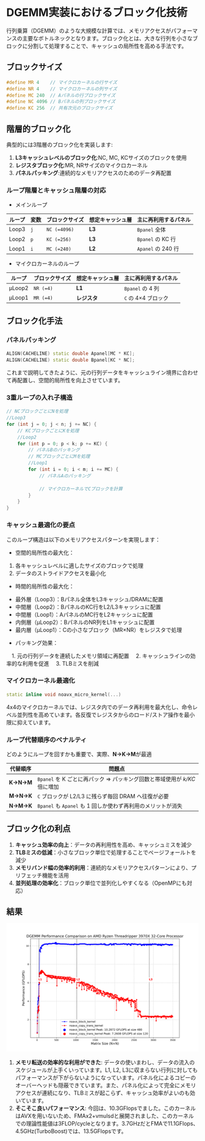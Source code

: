 # DGEMM実装におけるブロック化技術

行列乗算（DGEMM）のような大規模な計算では、メモリアクセスがパフォーマンスの主要なボトルネックとなります。ブロック化とは、大きな行列を小さなブロックに分割して処理することで、キャッシュの局所性を高める手法です。

## ブロックサイズ

```cpp
#define MR 4    // マイクロカーネルの行サイズ
#define NR 4    // マイクロカーネルの列サイズ
#define MC 240  // Aパネルの行ブロックサイズ
#define NC 4096 // Bパネルの列ブロックサイズ
#define KC 256  // 共有次元のブロックサイズ
```

## 階層的ブロック化

典型的には3階層のブロック化を実装します:

1. **L3キャッシュレベルのブロック化**:NC, MC, KCサイズのブロックを使用
2. **レジスタブロック化**:MR, NRサイズのマイクロカーネル
3. **パネルパッキング**:連続的なメモリアクセスのためのデータ再配置

### ループ階層とキャッシュ階層の対応

* メインループ
  
| ループ | 変数 | ブロックサイズ | 想定キャッシュ層 | 主に再利用するパネル |
|-------|------|--------------|----------------|-------------------|
| Loop3    | `j` | `NC (=4096)` | **L3**          | `Bpanel` 全体     |
| Loop2    | `p` | `KC (=256)`  | **L3**      | `Bpanel` の KC 行  |
| Loop1    | `i` | `MC (=240)`  | **L2**         | `Apanel` の 240 行 |

* マイクロカーネルのループ
  
| ループ |  ブロックサイズ | 想定キャッシュ層 | 主に再利用するパネル |
|--------|--------------|----------------|-------------------|
| μLoop2    | `NR (=4)`    | **L1**         | `Bpanel` の 4 列   |
| μLoop1    | `MR (=4)`    | **レジスタ**    | `C` の 4×4 ブロック |


## ブロック化手法

### パネルパッキング

```cpp
ALIGN(CACHELINE) static double Apanel[MC * KC];
ALIGN(CACHELINE) static double Bpanel[KC * NC];
```

これまで説明してきたように、元の行列データをキャッシュライン境界に合わせて再配置し、空間的局所性を向上させています。

### 3重ループの入れ子構造

```cpp
// NCブロックごとにNを処理
//Loop3
for (int j = 0; j < n; j += NC) {
    // KCブロックごとにKを処理
    //Loop2
    for (int p = 0; p < k; p += KC) {
        // パネルBのパッキング
        // MCブロックごとにMを処理
        //Loop1
        for (int i = 0; i < m; i += MC) {
            // パネルAのパッキング
            
            // マイクロカーネルでCブロックを計算
        }
    }
}
```

### キャッシュ最適化の要点
このループ構造は以下のメモリアクセスパターンを実現します：

* 空間的局所性の最大化：

 1. 各キャッシュレベルに適したサイズのブロックで処理
 2. データのストライドアクセスを最小化


* 時間的局所性の最大化：

 - 最外層（Loop3）：Bパネル全体をL3キャッシュ/DRAMに配置
 - 中間層（Loop2）：BパネルのKC行をL2/L3キャッシュに配置
 - 中間層（Loop1）：AパネルのMC行をL2キャッシュに配置
 - 内側層（μLoop2）：BパネルのNR列をL1キャッシュに配置
 - 最内層（μLoop1）：Cの小さなブロック（MR×NR）をレジスタで処理


* パッキング効果：

　1. 元の行列データを連続したメモリ領域に再配置
　2. キャッシュラインの効率的な利用を促進
　3. TLBミスを削減

### マイクロカーネル最適化

```cpp
static inline void noavx_micro_kernel(...)
```

4x4のマイクロカーネルでは、レジスタ内でのデータ再利用を最大化し、命令レベル並列性を高めています。各反復でレジスタからのロード/ストア操作を最小限に抑えています。

### ループ代替順序のペナルティ

どのようにループを回すかも重要で、実際、**N→K→M**が最適 

| 代替順序 | 問題点 |
|---------|-------|
| **K→N→M** | `Bpanel` を K ごとに再パック ⇒ パッキング回数と帯域使用が *k/KC* 倍に増加 |
| **M→N→K** | `C` ブロックが L2/L3 に残らず毎回 DRAM へ往復が必要 |
| **N→M→K** | `Bpanel` も `Apanel` も 1 回しか使わず再利用のメリットが消失 |


## ブロック化の利点

1. **キャッシュ効率の向上**：データの再利用性を高め、キャッシュミスを減少
2. **TLBミスの低減**：小さなブロック単位で処理することでページフォールトを減少
3. **メモリバンド幅の効率的利用**：連続的なメモリアクセスパターンにより、プリフェッチ機能を活用
4. **並列処理の効率化**：ブロック単位で並列化しやすくなる（OpenMPにも対応）

## 結果
![DGEMM ベンチマークプロット](15/dgemm_benchmark_comparison_plot.png)

1. **メモリ転送の効率的な利用ができた**: データの使いまわし、データの流入のスケジュールが上手くいっています。L1, L2, L3に収まらない行列に対してもパフォーマンスが下がらないようになっています。パネル化によるコピーのオーバーヘッドも隠蔽できています。また、パネル化によって完全にメモリアクセスが連続になり、TLBミスが起こらず、キャッシュ効率がよいのも効いています。
2. **そこそこ良いパフォーマンス**: 今回は、10.3GFlopsでました。このカーネルはAVXを用いないため、FMAx2+vmulsdと展開されました、このカーネルでの理論性能値は3FLOP/cycleとなります。3.7GHzだとFMAで11.1GFlops、4.5GHz(TurboBoost)では、13.5GFlopsです。
